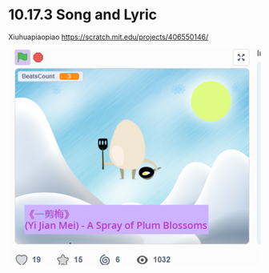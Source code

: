 
# 10.17.3 Song and Lyric

Xiuhuapiaopiao
<https://scratch.mit.edu/projects/406550146/>

![](./XueHuaPiaoPiao.png)
